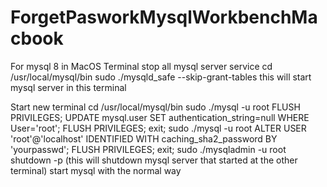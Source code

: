 # ForgetPasworkMysqlWorkbenchMacbook

For mysql 8 in MacOS
Terminal
  stop all mysql server service
  cd /usr/local/mysql/bin
  sudo ./mysqld_safe --skip-grant-tables
  this will start mysql server in this terminal

Start new terminal
  cd /usr/local/mysql/bin
  sudo ./mysql -u root
  FLUSH PRIVILEGES;
  UPDATE mysql.user SET authentication_string=null WHERE User='root';
  FLUSH PRIVILEGES;
  exit;
  sudo ./mysql -u root
  ALTER USER 'root'@'localhost' IDENTIFIED WITH caching_sha2_password BY 'yourpasswd';
  FLUSH PRIVILEGES;
  exit;
  sudo ./mysqladmin -u root shutdown -p (this will shutdown mysql server that started at the other terminal)
  start mysql with the normal way
